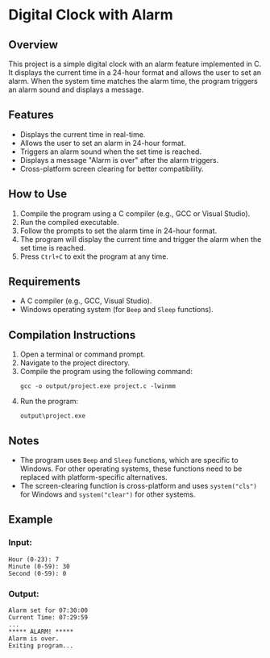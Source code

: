 # Digital Clock with Alarm

## Overview
This project is a simple digital clock with an alarm feature implemented in C. It displays the current time in a 24-hour format and allows the user to set an alarm. When the system time matches the alarm time, the program triggers an alarm sound and displays a message.

## Features
- Displays the current time in real-time.
- Allows the user to set an alarm in 24-hour format.
- Triggers an alarm sound when the set time is reached.
- Displays a message "Alarm is over" after the alarm triggers.
- Cross-platform screen clearing for better compatibility.

## How to Use
1. Compile the program using a C compiler (e.g., GCC or Visual Studio).
2. Run the compiled executable.
3. Follow the prompts to set the alarm time in 24-hour format.
4. The program will display the current time and trigger the alarm when the set time is reached.
5. Press `Ctrl+C` to exit the program at any time.

## Requirements
- A C compiler (e.g., GCC, Visual Studio).
- Windows operating system (for `Beep` and `Sleep` functions).

## Compilation Instructions
1. Open a terminal or command prompt.
2. Navigate to the project directory.
3. Compile the program using the following command:
   ```
   gcc -o output/project.exe project.c -lwinmm
   ```
4. Run the program:
   ```
   output\project.exe
   ```

## Notes
- The program uses `Beep` and `Sleep` functions, which are specific to Windows. For other operating systems, these functions need to be replaced with platform-specific alternatives.
- The screen-clearing function is cross-platform and uses `system("cls")` for Windows and `system("clear")` for other systems.

## Example
### Input:
```
Hour (0-23): 7
Minute (0-59): 30
Second (0-59): 0
```
### Output:
```
Alarm set for 07:30:00
Current Time: 07:29:59
...
***** ALARM! *****
Alarm is over.
Exiting program...
```

